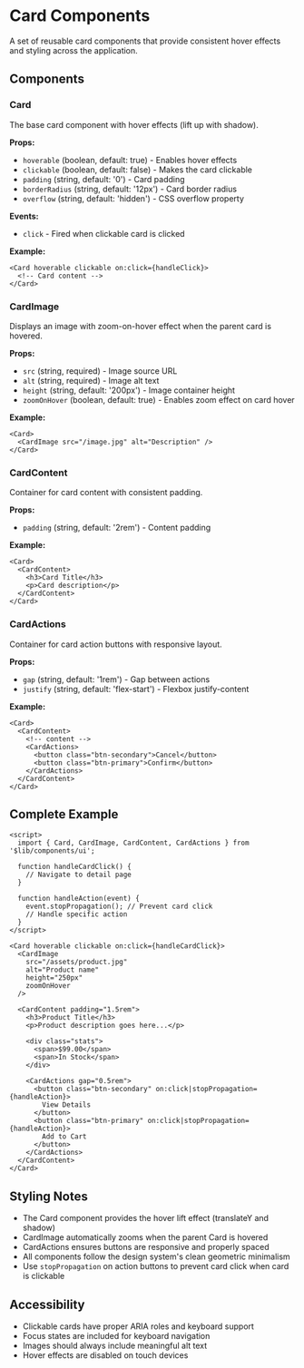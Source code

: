 # Card Components

A set of reusable card components that provide consistent hover effects and styling across the application.

## Components

### Card

The base card component with hover effects (lift up with shadow).

**Props:**

- `hoverable` (boolean, default: true) - Enables hover effects
- `clickable` (boolean, default: false) - Makes the card clickable
- `padding` (string, default: '0') - Card padding
- `borderRadius` (string, default: '12px') - Card border radius
- `overflow` (string, default: 'hidden') - CSS overflow property

**Events:**

- `click` - Fired when clickable card is clicked

**Example:**

```svelte
<Card hoverable clickable on:click={handleClick}>
  <!-- Card content -->
</Card>
```

### CardImage

Displays an image with zoom-on-hover effect when the parent card is hovered.

**Props:**

- `src` (string, required) - Image source URL
- `alt` (string, required) - Image alt text
- `height` (string, default: '200px') - Image container height
- `zoomOnHover` (boolean, default: true) - Enables zoom effect on card hover

**Example:**

```svelte
<Card>
  <CardImage src="/image.jpg" alt="Description" />
</Card>
```

### CardContent

Container for card content with consistent padding.

**Props:**

- `padding` (string, default: '2rem') - Content padding

**Example:**

```svelte
<Card>
  <CardContent>
    <h3>Card Title</h3>
    <p>Card description</p>
  </CardContent>
</Card>
```

### CardActions

Container for card action buttons with responsive layout.

**Props:**

- `gap` (string, default: '1rem') - Gap between actions
- `justify` (string, default: 'flex-start') - Flexbox justify-content

**Example:**

```svelte
<Card>
  <CardContent>
    <!-- content -->
    <CardActions>
      <button class="btn-secondary">Cancel</button>
      <button class="btn-primary">Confirm</button>
    </CardActions>
  </CardContent>
</Card>
```

## Complete Example

```svelte
<script>
  import { Card, CardImage, CardContent, CardActions } from '$lib/components/ui';

  function handleCardClick() {
    // Navigate to detail page
  }

  function handleAction(event) {
    event.stopPropagation(); // Prevent card click
    // Handle specific action
  }
</script>

<Card hoverable clickable on:click={handleCardClick}>
  <CardImage
    src="/assets/product.jpg"
    alt="Product name"
    height="250px"
    zoomOnHover
  />

  <CardContent padding="1.5rem">
    <h3>Product Title</h3>
    <p>Product description goes here...</p>

    <div class="stats">
      <span>$99.00</span>
      <span>In Stock</span>
    </div>

    <CardActions gap="0.5rem">
      <button class="btn-secondary" on:click|stopPropagation={handleAction}>
        View Details
      </button>
      <button class="btn-primary" on:click|stopPropagation={handleAction}>
        Add to Cart
      </button>
    </CardActions>
  </CardContent>
</Card>
```

## Styling Notes

- The Card component provides the hover lift effect (translateY and shadow)
- CardImage automatically zooms when the parent Card is hovered
- CardActions ensures buttons are responsive and properly spaced
- All components follow the design system's clean geometric minimalism
- Use `stopPropagation` on action buttons to prevent card click when card is clickable

## Accessibility

- Clickable cards have proper ARIA roles and keyboard support
- Focus states are included for keyboard navigation
- Images should always include meaningful alt text
- Hover effects are disabled on touch devices
